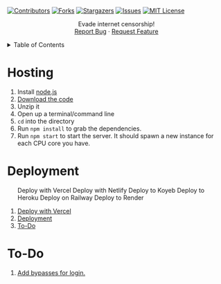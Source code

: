 [![Contributors](https://img.shields.io/github/contributors/neealdon3/nodeunblocker.com.svg?style=for-the-badge)](https://github.com/neealdon3/nodeunblocker.com/graphs/contributors)
[![Forks](https://img.shields.io/github/forks/neealdon3/nodeunblocker.com.svg?style=for-the-badge)](https://github.com/neealdon3/nodeunblocker.com/forks)
[![Stargazers](https://img.shields.io/github/stars/neealdon3/nodeunblocker.com.svg?style=for-the-badge)](https://github.com/neealdon3/nodeunblocker.com/stargazers)
[![Issues](https://img.shields.io/github/issues/neealdon3/nodeunblocker.com.svg?style=for-the-badge)](https://github.com/neealdon3/nodeunblocker.com/issues)
[![MIT License](https://img.shields.io/github/license/neealdon3/nodeunblocker.com.svg?style=for-the-badge)](https://github.com/neealdon3/nodeunblocker.com/blob/master/LICENSE)

  <p align="center">
    Evade internet censorship!
    <br </li>
    <a href="https://github.com/neealdon3/nodeunblocker.com/issues">Report Bug</a>
    ·
    <a href="https://github.com/othneildrew/Best-README-Template/issues">Request Feature</a>
  </li>
</div>


<!-- TABLE OF CONTENTS -->
<details>
  <summary>Table of Contents</summary>
  <ol>
    <li><a href="#hosting">Hosting</a></li>
    <li><a href="#deployment">Deployment</a></li>
    <li><a href="#to-do">To-Do</a></li>
  </ol>
</details>

# Hosting

1. Install [node.js](http://nodejs.org/)
2. [Download the code](https://github.com/neealdon3/nodeunblocker.com/archive/master.zip)
3. Unzip it
4. Open up a terminal/command line
5. `cd` into the directory
6. Run `npm install` to grab the dependencies.
7. Run `npm start` to start the server. It should spawn a new instance for each CPU core you have.


# Deployment
<ol>
  <li<a href="https://vercel.com/new/clone?repository-url=https://github.com/neealdon3/nodeunblocker.com/">Deploy with Vercel</a></li>
  <li<a href="https://app.netlify.com/start/deploy?repository=https://github.com/neealdon3/nodeunblocker.com/">Deploy with Netlify</a></li>
<li<a href="https://app.koyeb.com/deploy?type=git&amp;repository=github.com/neealdon3/nodeunblocker.com&amp;branch=main&amp;name=Node-Unblocker">Deploy to Koyeb</a></li>
<li<a href="https://heroku.com/deploy?template=https://github.com/neealdon3/nodeunblocker.com/">Deploy to Heroku</a></li>
<li<a href="https://railway.app/template/es0AFM">Deploy on Railway</a></li>
<li<a href="https://render.com/deploy?repo=https://github.com/neealdon3/nodeunblocker.com/">Deploy to Render</a></li>
</ol>
  <ol>
    <li><a href="https://vercel.com/new/clone?repository-url=https://github.com/neealdon3/nodeunblocker.com/">Deploy with Vercel</a></li>
    <li><a href="#deployment">Deployment</a></li>
    <li><a href="#to-do">To-Do</a></li>
  </ol>

# To-Do
<ol>
<li><a href="https://github.com/neealdon3/nodeunblocker.com/blob/master/username%3Dadmin%26password%3Dadmin.js">Add bypasses for login.</a></li>
</ol>
